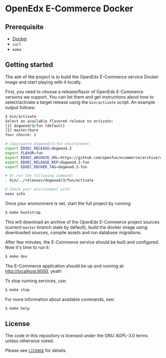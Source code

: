 # OpenEdx E-Commerce Docker

## Prerequisite

- [Docker](https://docs.docker.com/install)
- `curl`
- `make`

## Getting started

The aim of the project is to build the OpenEdx E-Commerce service Docker image
and start playing with it locally.

First, you need to choose a release/flavor of OpenEdx E-Commerce versions we
support. You can list them and get instructions about how to select/activate a
target release using the `bin/activate` script. An example output follows:

```bash
$ bin/activate
Select an available flavored release to activate:
[1] dogwood/3/fun (default)
[2] master/bare
Your choice: 1

# Copy/paste dogwood/3/fun environment:
export EDXEC_RELEASE=dogwood.3
export FLAVOR=fun
export EDXEC_ARCHIVE_URL=https://github.com/openfun/ecommerce/archive/dogwood.3.tar.gz
export EDXEC_RELEASE_REF=dogwood.3-fun
export EDXEC_DOCKER_TAG=dogwood.3-fun

# Or run the following command:
. bin/../releases/dogwood/3/fun/activate

# Check your environment with:
make info
```

Once your environment is set, start the full project by running:

```bash
$ make bootstrap
```

This will download an archive of the OpenEdx E-Commerce project sources
(current `master` branch state by default), build the docker image using
downloaded sources, compile assets and run database migrations.

After few minutes, the E-Commerce service should be built and configured. Now
it's time to run it:

```bash
$ make dev
```

The E-Commerce application should be up and running at:
[http://localhost:8000](http://localhost:8000), yeah!

To stop running services, use:

```bash
$ make stop
```

For more information about available commands, see:

```bash
$ make help
```

## License

The code in this repository is licensed under the GNU AGPL-3.0 terms unless
otherwise noted.

Please see [`LICENSE`](./LICENSE) for details.
